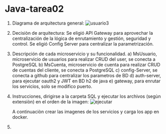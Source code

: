# Java-tarea02

1) Diagrama de arquitectura general:
   ![usuario3](https://github.com/galvacastell/Java-tarea02/assets/166955374/94141050-8c11-4803-9fd2-f48488da4d0e)
   
2) Decisiòn de arquitectura:
   Se eligió API Gateway para aprovechar la centralización de la lógica de enrutamiento y gestión, seguridad y control.
   Se eligió Config Server para centralizar la parametrización.
3) Descripción de cada microservicio y su funcionalidad.
   a) MsUsuario, microservicio de usuarios para realizar CRUD del user, se conecta a PostgreSQL
   b) MsCuenta, microservicio de cuenta para realizar CRUD de cuentas del cliente, se conecta a PostgreSQL
   c) config-Server, se conecta a github para centralizar los parametros de BD
   d) auth-server, para ejecutar oauth2 y JWT en BD h2 de java
   e) gateway, para enrutar los servicios, solo se modifico puerto.
4) Instrucciones, dirigirse a la carpeta SQL y ejecutar los archivos (segùn extensiòn) en el orden de la imagen:
   ![ejecutar](https://github.com/galvacastell/Java-tarea02/assets/166955374/ef59a5f9-b708-4f88-8b2f-7269d52c1aeb)

   A continuaciòn crear las imagenes de los servicios y carga los app en docker.
5) 
